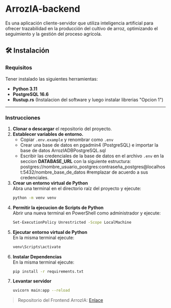 # ArrozIA-backend
Es una aplicación cliente-servidor que utiliza inteligencia artificial para ofrecer trazabilidad en la producción del cultivo de arroz, optimizando el seguimiento y la gestión del proceso agrícola.


## 🛠️   Instalación  

### Requisitos 
Tener instalado las siguientes herramientas: 
- **Python 3.11**
- **PostgreSQL 16.6**
- **Rustup.rs**  (Instalacion del software y luego instalar librerias "Opcion 1")
---

### Instrucciones  
1. **Clonar o descargar** el repositorio del proyecto.  
2. **Establecer variables de entorno.**  
   - Copiar `.env.example` y renombrar como `.env`
   - Crear una base de datos en pgadmin4 (PostgreSQL) e importar la base de datos ArrozIADBPostgreSQL.sql
   - Escribir las credenciales de la base de datos en el archivo `.env` en la seccion **DATABASE_URL** con la siguiente estructura: postgres://nombre_usuario_postgres:contraseña_postgres@localhost:5432/nombre_base_de_datos #remplazar de acuerdo a sus credenciales.
3. **Crear un entorno virtual de Python**  
   Abra una terminal en el directorio raíz del proyecto y ejecute:  
   ```bash
   python -m venv venv
4. **Permitir la ejecucion de Scripts de Python**  
    Abrir una nueva terminal en PowerShell como administrador y ejecute:  
   ```bash
   Set-ExecutionPolicy Unrestricted -Scope LocalMachine
5. **Ejecutar entorno virtual de Python**  
   En la misma terminal ejecute:  
   ```bash
   venv\Scripts\activate
3. **Instalar Dependencias**  
   En la misma terminal ejecute:  
   ```bash
   pip install -r requirements.txt
4. **Levantar servidor**  
   ```bash
   uvicorn main:app --reload

> Repositorio del Frontend ArrozIA: [Enlace](https://github.com/duvancardozo18/ArrozIA-frontend-web)
